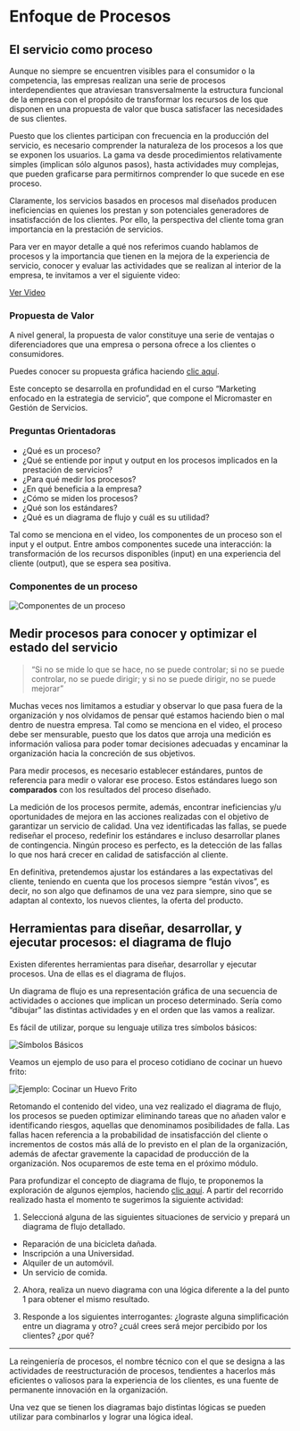 # Enfoque de Procesos

## El servicio como proceso

Aunque no siempre se encuentren visibles para el consumidor o la competencia, las empresas realizan una serie de procesos interdependientes que atraviesan transversalmente la estructura funcional de la empresa con el propósito de transformar los recursos de los que disponen en una propuesta de valor que busca satisfacer las necesidades de sus clientes.

Puesto que los clientes participan con frecuencia en la producción del servicio, es necesario comprender la naturaleza de los procesos a los que se exponen los usuarios. La gama va desde procedimientos relativamente simples (implican sólo algunos pasos), hasta actividades muy complejas, que pueden graficarse para permitirnos comprender lo que sucede en ese proceso.

Claramente, los servicios basados en procesos mal diseñados producen ineficiencias en quienes los prestan y son potenciales generadores de insatisfacción de los clientes. Por ello, la perspectiva del cliente toma gran importancia en la prestación de servicios.

Para ver en mayor detalle a qué nos referimos cuando hablamos de procesos y la importancia que tienen en la mejora de la experiencia de servicio, conocer y evaluar las actividades que se realizan al interior de la empresa, te invitamos a ver el siguiente video:

[Ver Video](https://youtu.be/LWL4XpJKe1o)

### Propuesta de Valor

A nivel general, la propuesta de valor constituye una serie de ventajas o diferenciadores que una empresa o persona ofrece a los clientes o consumidores.

Puedes conocer su propuesta gráfica haciendo [clic aquí](https://view.genial.ly/5d093b190fa8f80f6925510c).

Este concepto se desarrolla en profundidad en el curso “Marketing enfocado en la estrategia de servicio”, que compone el Micromaster en Gestión de Servicios.

### Preguntas Orientadoras

- ¿Qué es un proceso? 
- ¿Qué se entiende por input y output en los procesos implicados en la prestación de servicios?
- ¿Para qué medir los procesos?
- ¿En qué beneficia a la empresa?
- ¿Cómo se miden los procesos?
- ¿Qué son los estándares?
- ¿Qué es un diagrama de flujo y cuál es su utilidad?

Tal como se menciona en el video, los componentes de un proceso son el input y el output.  Entre ambos componentes sucede una interacción: la transformación de los recursos disponibles (input) en una experiencia del cliente (output), que se espera sea positiva.

### Componentes de un proceso

![Componentes de un proceso](https://lh3.googleusercontent.com/L7FP5-VmM3KleSNeAvwV8vEG2HsxmFWD0mgBYWmr9OTbqUpYPF-rwkyb-5Tu2pI5KiYf8uK5CcQ1QleD2vuozx_qdM6iUjAR8lXXZ5CYx38cc4kFN6RQPOYQ1z00j-5WtDUpIy-Y)

## Medir procesos para conocer y optimizar el estado del servicio

>“Si no se mide lo que se hace, no se puede controlar;
>si no se puede controlar, no se puede dirigir;
>y si no se puede dirigir, no se puede mejorar”

Muchas veces nos limitamos a estudiar y observar lo que pasa fuera de la organización y nos olvidamos de pensar qué estamos haciendo bien o mal dentro de nuestra empresa. Tal como se menciona en el video, el proceso debe ser mensurable, puesto que los datos que arroja una medición es información valiosa para poder tomar decisiones adecuadas y encaminar la organización hacia la concreción de sus objetivos.

Para medir procesos, es necesario establecer estándares, puntos de referencia para medir o valorar ese proceso. Estos estándares luego son **comparados** con los resultados del proceso diseñado.

La medición de los procesos permite, además, encontrar ineficiencias y/u oportunidades de mejora en las acciones realizadas con el objetivo de garantizar un servicio de calidad. Una vez identificadas las fallas, se puede rediseñar el proceso, redefinir los estándares e incluso desarrollar planes de contingencia. Ningún proceso es perfecto, es la detección de las fallas lo que nos hará crecer en calidad de satisfacción al cliente.

En definitiva, pretendemos ajustar los estándares a las expectativas del cliente, teniendo en cuenta que los procesos siempre “están vivos”, es decir, no son algo que definamos de una vez para siempre, sino que se adaptan al contexto, los nuevos clientes, la oferta del producto.

## Herramientas para diseñar, desarrollar, y ejecutar procesos: el diagrama de flujo

Existen diferentes herramientas para diseñar, desarrollar y ejecutar procesos. Una de ellas es el diagrama de flujos.

Un diagrama de flujo es una representación gráfica de una secuencia de actividades o acciones que implican un proceso determinado. Sería como “dibujar” las distintas actividades y en el orden que las vamos a realizar.

Es fácil de utilizar, porque su lenguaje utiliza tres símbolos básicos:

![Símbolos Básicos](https://lh5.googleusercontent.com/qd0QHrdjSKL_7V7UAy5PsK3qq3Xsbh4KiBFiGHMflMrO6Plg_t2wOCL8-_EYO7sA5lb7_y-hFF12gG3-yiOKfHwv3c16Y0TYu-OSIBaO-S5b0OxuekgLtbaes0_bGjE4VlbO9Oyl)

Veamos un ejemplo de uso para el proceso cotidiano de cocinar un huevo frito:

![Ejemplo: Cocinar un Huevo Frito](https://lh6.googleusercontent.com/Y9dzmo6Li6Gv7oP-tCHV1QCSwRWbSzvxXKw1ZuTtQSkVRTPgHaSEPaH1_0Y4ME89aZB3_SL2OoEdC7PzERJX-XUP5RndPbu3jYb9UmER3R6DcklRrf-RSNEXLdUrLHbMEf_JSVhs)

Retomando el contenido del video, una vez realizado el diagrama de flujo, los procesos se pueden optimizar eliminando tareas que no añaden valor e identificando riesgos, aquellas que denominamos posibilidades de falla. Las fallas hacen referencia a la probabilidad de insatisfacción del cliente o incrementos de costos más allá de lo previsto en el plan de la organización, además de afectar gravemente la capacidad de producción de la organización. Nos ocuparemos de este tema en el próximo módulo.

Para profundizar el concepto de diagrama de flujo, te proponemos la exploración de algunos ejemplos, haciendo [clic aquí](https://www.heflo.com/es/blog/mapeo-procesos/ejemplos-mapas-procesos/). A partir del recorrido realizado hasta el momento te sugerimos la siguiente actividad:

1. Seleccioná alguna de las siguientes situaciones de servicio y prepará un diagrama de flujo detallado.

  - Reparación de una bicicleta dañada.
  - Inscripción a una Universidad.
  - Alquiler de un automóvil.
  - Un servicio de comida.

2. Ahora, realiza un nuevo diagrama con una lógica diferente a la del punto 1 para obtener el mismo resultado.

3. Responde a los siguientes interrogantes: ¿lograste alguna simplificación entre un diagrama y otro? ¿cuál crees será mejor percibido por los clientes? ¿por qué?

***

La reingeniería de procesos, el nombre técnico con el que se designa a las actividades de reestructuración de procesos, tendientes a hacerlos más eficientes o valiosos para la experiencia de los clientes, es una fuente de permanente innovación en la organización.

Una vez que se tienen los diagramas bajo distintas lógicas se pueden utilizar para combinarlos y lograr una lógica ideal.
